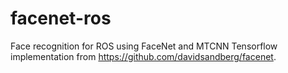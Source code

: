 # facenet-ros
Face recognition for ROS using FaceNet and MTCNN Tensorflow implementation from https://github.com/davidsandberg/facenet.
